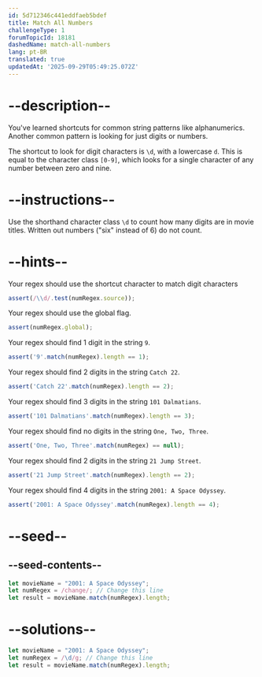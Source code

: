```yaml
---
id: 5d712346c441eddfaeb5bdef
title: Match All Numbers
challengeType: 1
forumTopicId: 18181
dashedName: match-all-numbers
lang: pt-BR
translated: true
updatedAt: '2025-09-29T05:49:25.072Z'
---
```


# --description--

You've learned shortcuts for common string patterns like alphanumerics. Another common pattern is looking for just digits or numbers.

The shortcut to look for digit characters is `\d`, with a lowercase `d`. This is equal to the character class `[0-9]`, which looks for a single character of any number between zero and nine.

# --instructions--

Use the shorthand character class `\d` to count how many digits are in movie titles. Written out numbers ("six" instead of 6) do not count.

# --hints--

Your regex should use the shortcut character to match digit characters

```js
assert(/\\d/.test(numRegex.source));
```

Your regex should use the global flag.

```js
assert(numRegex.global);
```

Your regex should find 1 digit in the string `9`.

```js
assert('9'.match(numRegex).length == 1);
```

Your regex should find 2 digits in the string `Catch 22`.

```js
assert('Catch 22'.match(numRegex).length == 2);
```

Your regex should find 3 digits in the string `101 Dalmatians`.

```js
assert('101 Dalmatians'.match(numRegex).length == 3);
```

Your regex should find no digits in the string `One, Two, Three`.

```js
assert('One, Two, Three'.match(numRegex) == null);
```

Your regex should find 2 digits in the string `21 Jump Street`.

```js
assert('21 Jump Street'.match(numRegex).length == 2);
```

Your regex should find 4 digits in the string `2001: A Space Odyssey`.

```js
assert('2001: A Space Odyssey'.match(numRegex).length == 4);
```

# --seed--

## --seed-contents--

```js
let movieName = "2001: A Space Odyssey";
let numRegex = /change/; // Change this line
let result = movieName.match(numRegex).length;
```

# --solutions--

```js
let movieName = "2001: A Space Odyssey";
let numRegex = /\d/g; // Change this line
let result = movieName.match(numRegex).length;
```
